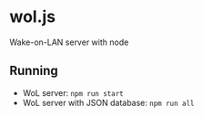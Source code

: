 # wol.js
Wake-on-LAN server with node
## Running
 - WoL server: ```npm run start```
 - WoL server with JSON database: ```npm run all```